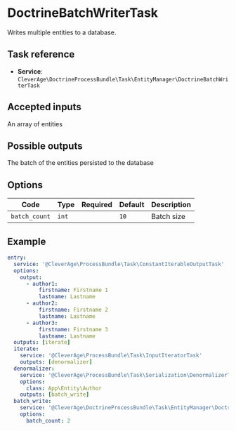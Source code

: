 DoctrineBatchWriterTask
=======================

Writes multiple entities to a database.

Task reference
--------------

* **Service**: `CleverAge\DoctrineProcessBundle\Task\EntityManager\DoctrineBatchWriterTask`

Accepted inputs
---------------

An array of entities

Possible outputs
----------------

The batch of the entities persisted to the database

Options
-------

| Code          | Type  | Required | Default | Description |
|---------------|-------|:--------:|---------|-------------|
| `batch_count` | `int` |          | `10`    | Batch size  |

Example
-------

```yaml
entry:
  service: '@CleverAge\ProcessBundle\Task\ConstantIterableOutputTask'
  options:
    output:
      - author1:
          firstname: Firstname 1
          lastname: Lastname
      - author2:
          firstname: Firstname 2
          lastname: Lastname
      - author3:
          firstname: Firstname 3
          lastname: Lastname
  outputs: [iterate]
  iterate:
    service: '@CleverAge\ProcessBundle\Task\InputIteratorTask'
    outputs: [denormalizer]
  denormalizer:
    service: '@CleverAge\ProcessBundle\Task\Serialization\DenormalizerTask'
    options:
      class: App\Entity\Author
    outputs: [batch_write]
  batch_write:
    service: '@CleverAge\DoctrineProcessBundle\Task\EntityManager\DoctrineBatchWriterTask'
    options:
      batch_count: 2
```
